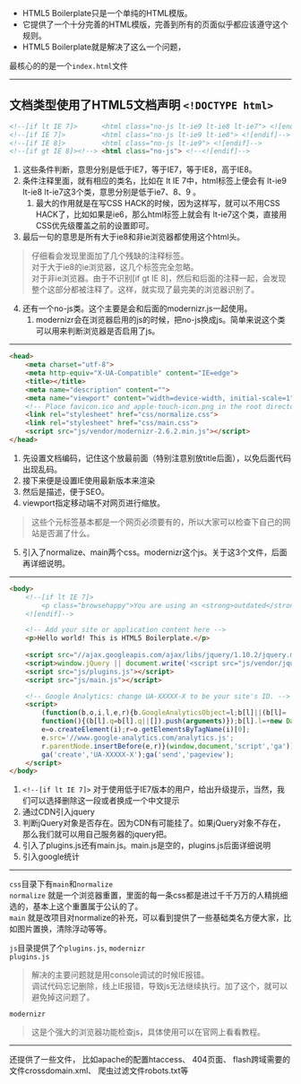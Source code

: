 * HTML5 Boilerplate只是一个单纯的HTML模版。
* 它提供了一个十分完善的HTML模版，完善到所有的页面似乎都应该遵守这个规则。
* HTML5 Boilerplate就是解决了这么一个问题，

最核心的的是一个`index.html`文件  

---
文档类型使用了HTML5文档声明
`<!DOCTYPE html>`
---
```html
<!--[if lt IE 7]>      <html class="no-js lt-ie9 lt-ie8 lt-ie7"> <![endif]-->
<!--[if IE 7]>         <html class="no-js lt-ie9 lt-ie8"> <![endif]-->
<!--[if IE 8]>         <html class="no-js lt-ie9"> <![endif]-->
<!--[if gt IE 8]><!--> <html class="no-js"> <!--<![endif]-->
```
1. 这些条件判断，意思分别是低于IE7，等于IE7，等于IE8，高于IE8。
2. 条件注释里面，就有相应的类名，比如在 lt IE 7中，html标签上便会有  lt-ie9 lt-ie8 lt-ie7这3个类，意思分别是低于ie7、8、9 。
    1. 最大的作用就是在写CSS HACK的时候，因为这样写，就可以不用CSS HACK了，比如如果是ie6，那么html标签上就会有 lt-ie7这个类，直接用CSS优先级覆盖之前的设置即可。
3. 最后一句的意思是所有大于ie8和非ie浏览器都使用<html class="no-js">这个html头。
> 仔细看会发现里面加了几个残缺的注释标签。  
> 对于大于ie8的ie浏览器，这几个标签完全忽略。  
> 对于非ie浏览器。由于不识别[if gt IE 8]，然后和后面的注释一起，会发现整个这部分都被注释了。这样，就实现了最完美的浏览器识别了。
4. 还有一个no-js类。这个主要是会和后面的modernizr.js一起使用。
    1. modernizr会在浏览器启用的js的时候，把no-js换成js。简单来说这个类可以用来判断浏览器是否启用了js。
---
```html
<head>
    <meta charset="utf-8">
    <meta http-equiv="X-UA-Compatible" content="IE=edge">
    <title></title>
    <meta name="description" content="">
    <meta name="viewport" content="width=device-width, initial-scale=1">    
    <!-- Place favicon.ico and apple-touch-icon.png in the root directory -->
    <link rel="stylesheet" href="css/normalize.css">
    <link rel="stylesheet" href="css/main.css">
    <script src="js/vendor/modernizr-2.6.2.min.js"></script>
</head>
```
1. 先设置文档编码，记住这个放最前面（特别注意别放title后面），以免后面代码出现乱码。
2. 接下来便是设置IE使用最新版本来渲染
3. 然后是描述，便于SEO。
4. viewport指定移动端不对网页进行缩放。
> 这些个元标签基本都是一个网页必须要有的，所以大家可以检查下自己的网站是否漏了什么。
5. 引入了normalize、main两个css。modernizr这个js。关于这3个文件，后面再详细说明。
---
```html
<body>
    <!--[if lt IE 7]>
        <p class="browsehappy">You are using an <strong>outdated</strong> browser. Please <a href="https://browsehappy.com/">upgrade your browser</a> to improve your experience.</p>
    <![endif]-->

    <!-- Add your site or application content here -->
    <p>Hello world! This is HTML5 Boilerplate.</p>
        
    <script src="//ajax.googleapis.com/ajax/libs/jquery/1.10.2/jquery.min.js"></script>
    <script>window.jQuery || document.write('<script src="js/vendor/jquery-1.10.2.min.js"><\/script>')</script>
    <script src="js/plugins.js"></script>
    <script src="js/main.js"></script>

    <!-- Google Analytics: change UA-XXXXX-X to be your site's ID. -->
    <script>
        (function(b,o,i,l,e,r){b.GoogleAnalyticsObject=l;b[l]||(b[l]=
        function(){(b[l].q=b[l].q||[]).push(arguments)});b[l].l=+new Date;
        e=o.createElement(i);r=o.getElementsByTagName(i)[0];
        e.src='//www.google-analytics.com/analytics.js';
        r.parentNode.insertBefore(e,r)}(window,document,'script','ga'));
        ga('create','UA-XXXXX-X');ga('send','pageview');
    </script>
</body>
```
1. `<!--[if lt IE 7]>` 对于使用低于IE7版本的用户，给出升级提示，当然，我们可以选择删除这一段或者换成一个中文提示
2. 通过CDN引入jquery
3. 判断jQuery对象是否存在。因为CDN有可能挂了。如果jQuery对象不存在，那么我们就可以用自己服务器的jquery把。
4. 引入了plugins.js还有main.js。main.js是空的，plugins.js后面详细说明
5. 引入google统计
---

`css`目录下有`main`和`normalize`  
`normalize` 就是一个浏览器重置，里面的每一条css都是进过千千万万的人精挑细选的，基本上这个重置属于公认的了。  
`main` 就是改项目对normalize的补充，可以看到提供了一些基础类名方便大家，比如图片置换，清除浮动等等。

 

`js`目录提供了个`plugins.js`, `modernizr`   
`plugins.js`  
> 解决的主要问题就是用console调试的时候IE报错。  
> 调试代码忘记删除，线上IE报错，导致js无法继续执行。加了这个，就可以避免掉这问题了。  

`modernizr`
> 这是个强大的浏览器功能检查js，具体使用可以在官网上看看教程。

 
---
还提供了一些文件，
比如apache的配置htaccess、 
404页面、
flash跨域需要的文件crossdomain.xml、
爬虫过滤文件robots.txt等